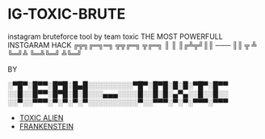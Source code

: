 # IG-TOXIC-BRUTE
instagram bruteforce tool by team toxic
THE MOST POWERFULL INSTGARAM HACK 
        ╔╦╗╔═╗═╗ ╦╦╔═╗       ╦╔═╗
         ║ ║ ║╔╩╦╝║║    ───  ║║ ╦
         ╩ ╚═╝╩ ╚═╩╚═╝       ╩╚═╝
         
BY 

░▀█▀░█▀▀░█▀█░█▄█░░░░░░░░░▀█▀░█▀█░█░█░▀█▀░█▀▀
░░█░░█▀▀░█▀█░█░█░░░▄▄▄░░░░█░░█░█░▄▀▄░░█░░█░░
░░▀░░▀▀▀░▀░▀░▀░▀░░░░░░░░░░▀░░▀▀▀░▀░▀░▀▀▀░▀▀▀
 
- [TOXIC ALIEN](https://github.com/TOXIC4LIEN)
- [FRANKENSTEIN](https://github.com/FRANKENSTEIN-666)


